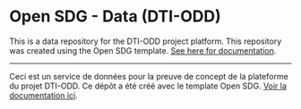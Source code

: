 # Open SDG - Data (DTI-ODD)

This is a data repository for the DTI-ODD project platform. This repository was created using the Open SDG template. [See here for documentation](https://open-sdg.readthedocs.io).

---

Ceci est un service de données pour la preuve de concept de la plateforme du projet DTI-ODD. Ce dépôt a été créé avec le template Open SDG. [Voir la documentation ici](https://open-sdg.readthedocs.io).
